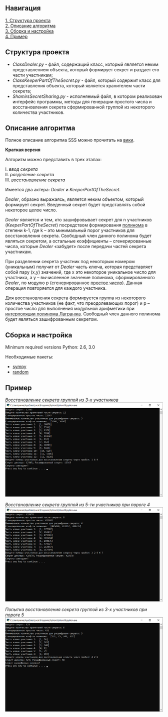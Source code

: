 ## Навигация   
[1. Структура проекта](#Content)  
[2. Описание алгоритма](#Algorithm)  
[3. Сборка и настройка](#Build)    
[4. Пример](#Example)  
  
<a name="Content"><h2>Структура проекта</h2></a>  
  
 * *ClassDealer.py* - файл, содержащий класс, который является неким представлением объекта, который формирует секрет и раздает его части участникам;  
 * *ClassKeeperPartOfTheSecret.py* - файл, который содержит класс для представления объекта, который является хранителем части секрета;
 * *ShamirsSecretSharing.py* - исполняемый файл, в котором реализован интерфейс программы, методы для генерации простого числа и восстановления секрета сформированной группой из  некоторого количества участников.  
   
<a name="Algorithm"><h2>Описание алгоритма</h2></a>  

Полное описание алгоритма SSS можно прочитать на [вики](https://en.wikipedia.org/wiki/Shamir%27s_Secret_Sharing).  

**Краткая версия**

Алгоритм можно представить в трех этапах:  
  
I. *ввод секрета*  
II. *разделение секрета*  
III. *восстановление секрета*  
  
  Имеется два актера: *Dealer* и *KeeperPartOfTheSecret*.  
   
  *Dealer*, образно выражаясь, является неким объектом, который формирует секрет. Введенный секрет будет представлять собой некоторое целое число.  
  
  *Dealer* является и тем, кто зашифровывает секрет для n участников (*KeeperPartOfTheSecret*) посредством формирования [полинома](https://ru.wikipedia.org/wiki/%D0%9C%D0%BD%D0%BE%D0%B3%D0%BE%D1%87%D0%BB%D0%B5%D0%BD) в степени k-1, где k – это минимальный порог участников для восстановления секрета. Свободный член данного полинома будет являться секретом, а остальные коэффициенты – сгенерированные числа, которые *Dealer* «забудет» после передачи частей секрета участникам.

  При разделении секрета участник под некоторым номером (уникальным) получит от *Dealer* часть ключа, которая представляет собой пару (x,y) значений, где x это некоторое уникальное число для участника, а y – вычисленное значение полинома, сформированного *Dealer*, по модулю p (сгенерированное [простое число](https://ru.wikipedia.org/wiki/%D0%9F%D1%80%D0%BE%D1%81%D1%82%D0%BE%D0%B5_%D1%87%D0%B8%D1%81%D0%BB%D0%BE)). Данная операция повторяется для каждого участника.  
  
  Для восстановления секрета формируется группа из некоторого количества участников (не факт, что преодолевающих порог) и p – простое число для выполнения модульной арифметики при [интерполяции полинома Лагранжа](https://ru.wikipedia.org/wiki/%D0%98%D0%BD%D1%82%D0%B5%D1%80%D0%BF%D0%BE%D0%BB%D1%8F%D1%86%D0%B8%D0%BE%D0%BD%D0%BD%D1%8B%D0%B9_%D0%BC%D0%BD%D0%BE%D0%B3%D0%BE%D1%87%D0%BB%D0%B5%D0%BD_%D0%9B%D0%B0%D0%B3%D1%80%D0%B0%D0%BD%D0%B6%D0%B0). Свободный член данного полинома будет являться зашифрованным секретом.  
  

<a name="Build"><h2>Сборка и настройка</h2></a> 
Minimum required versions Python: 2.6, 3.0  

Необходимые пакеты:  
* [sympy](https://docs.sympy.org/latest/index.html)  
* [random](https://docs.python.org/3/library/random.html)  

<a name="Example"><h2>Пример</h2></a>
*Восстановление секрета группой из 3-х участников* 
<img src="https://github.com/1i10/ShamirsSecretSharing/blob/main/Examples/1.png" width="700" height="300" />  
  
 *Восстановление секрета группой из 5-ти участников при пороге 4* 
<img src="https://github.com/1i10/ShamirsSecretSharing/blob/main/Examples/2.png" width="700" height="300" />  
  
 *Попытка восстановления секрета группой из 3-х участников при пороге 5* 
<img src="https://github.com/1i10/ShamirsSecretSharing/blob/main/Examples/3.png" width="700" height="300" /> 
